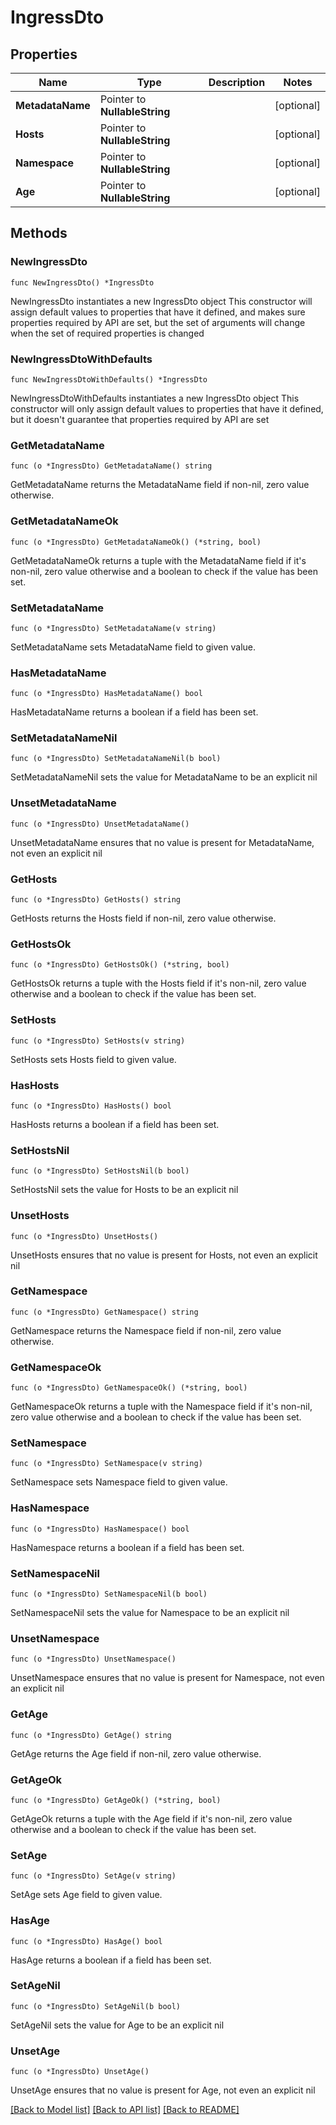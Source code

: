 # IngressDto

## Properties

Name | Type | Description | Notes
------------ | ------------- | ------------- | -------------
**MetadataName** | Pointer to **NullableString** |  | [optional] 
**Hosts** | Pointer to **NullableString** |  | [optional] 
**Namespace** | Pointer to **NullableString** |  | [optional] 
**Age** | Pointer to **NullableString** |  | [optional] 

## Methods

### NewIngressDto

`func NewIngressDto() *IngressDto`

NewIngressDto instantiates a new IngressDto object
This constructor will assign default values to properties that have it defined,
and makes sure properties required by API are set, but the set of arguments
will change when the set of required properties is changed

### NewIngressDtoWithDefaults

`func NewIngressDtoWithDefaults() *IngressDto`

NewIngressDtoWithDefaults instantiates a new IngressDto object
This constructor will only assign default values to properties that have it defined,
but it doesn't guarantee that properties required by API are set

### GetMetadataName

`func (o *IngressDto) GetMetadataName() string`

GetMetadataName returns the MetadataName field if non-nil, zero value otherwise.

### GetMetadataNameOk

`func (o *IngressDto) GetMetadataNameOk() (*string, bool)`

GetMetadataNameOk returns a tuple with the MetadataName field if it's non-nil, zero value otherwise
and a boolean to check if the value has been set.

### SetMetadataName

`func (o *IngressDto) SetMetadataName(v string)`

SetMetadataName sets MetadataName field to given value.

### HasMetadataName

`func (o *IngressDto) HasMetadataName() bool`

HasMetadataName returns a boolean if a field has been set.

### SetMetadataNameNil

`func (o *IngressDto) SetMetadataNameNil(b bool)`

 SetMetadataNameNil sets the value for MetadataName to be an explicit nil

### UnsetMetadataName
`func (o *IngressDto) UnsetMetadataName()`

UnsetMetadataName ensures that no value is present for MetadataName, not even an explicit nil
### GetHosts

`func (o *IngressDto) GetHosts() string`

GetHosts returns the Hosts field if non-nil, zero value otherwise.

### GetHostsOk

`func (o *IngressDto) GetHostsOk() (*string, bool)`

GetHostsOk returns a tuple with the Hosts field if it's non-nil, zero value otherwise
and a boolean to check if the value has been set.

### SetHosts

`func (o *IngressDto) SetHosts(v string)`

SetHosts sets Hosts field to given value.

### HasHosts

`func (o *IngressDto) HasHosts() bool`

HasHosts returns a boolean if a field has been set.

### SetHostsNil

`func (o *IngressDto) SetHostsNil(b bool)`

 SetHostsNil sets the value for Hosts to be an explicit nil

### UnsetHosts
`func (o *IngressDto) UnsetHosts()`

UnsetHosts ensures that no value is present for Hosts, not even an explicit nil
### GetNamespace

`func (o *IngressDto) GetNamespace() string`

GetNamespace returns the Namespace field if non-nil, zero value otherwise.

### GetNamespaceOk

`func (o *IngressDto) GetNamespaceOk() (*string, bool)`

GetNamespaceOk returns a tuple with the Namespace field if it's non-nil, zero value otherwise
and a boolean to check if the value has been set.

### SetNamespace

`func (o *IngressDto) SetNamespace(v string)`

SetNamespace sets Namespace field to given value.

### HasNamespace

`func (o *IngressDto) HasNamespace() bool`

HasNamespace returns a boolean if a field has been set.

### SetNamespaceNil

`func (o *IngressDto) SetNamespaceNil(b bool)`

 SetNamespaceNil sets the value for Namespace to be an explicit nil

### UnsetNamespace
`func (o *IngressDto) UnsetNamespace()`

UnsetNamespace ensures that no value is present for Namespace, not even an explicit nil
### GetAge

`func (o *IngressDto) GetAge() string`

GetAge returns the Age field if non-nil, zero value otherwise.

### GetAgeOk

`func (o *IngressDto) GetAgeOk() (*string, bool)`

GetAgeOk returns a tuple with the Age field if it's non-nil, zero value otherwise
and a boolean to check if the value has been set.

### SetAge

`func (o *IngressDto) SetAge(v string)`

SetAge sets Age field to given value.

### HasAge

`func (o *IngressDto) HasAge() bool`

HasAge returns a boolean if a field has been set.

### SetAgeNil

`func (o *IngressDto) SetAgeNil(b bool)`

 SetAgeNil sets the value for Age to be an explicit nil

### UnsetAge
`func (o *IngressDto) UnsetAge()`

UnsetAge ensures that no value is present for Age, not even an explicit nil

[[Back to Model list]](../README.md#documentation-for-models) [[Back to API list]](../README.md#documentation-for-api-endpoints) [[Back to README]](../README.md)


